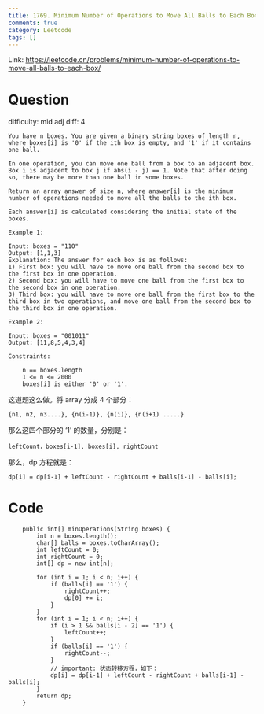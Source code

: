 ```yaml
---
title: 1769. Minimum Number of Operations to Move All Balls to Each Box
comments: true
category: Leetcode
tags: []
---
```


Link: https://leetcode.cn/problems/minimum-number-of-operations-to-move-all-balls-to-each-box/

# Question

difficulty: mid
adj diff: 4

    You have n boxes. You are given a binary string boxes of length n, where boxes[i] is '0' if the ith box is empty, and '1' if it contains one ball.

    In one operation, you can move one ball from a box to an adjacent box. Box i is adjacent to box j if abs(i - j) == 1. Note that after doing so, there may be more than one ball in some boxes.

    Return an array answer of size n, where answer[i] is the minimum number of operations needed to move all the balls to the ith box.

    Each answer[i] is calculated considering the initial state of the boxes.

    Example 1:

    Input: boxes = "110"
    Output: [1,1,3]
    Explanation: The answer for each box is as follows:
    1) First box: you will have to move one ball from the second box to the first box in one operation.
    2) Second box: you will have to move one ball from the first box to the second box in one operation.
    3) Third box: you will have to move one ball from the first box to the third box in two operations, and move one ball from the second box to the third box in one operation.

    Example 2:

    Input: boxes = "001011"
    Output: [11,8,5,4,3,4]

    Constraints:

    	n == boxes.length
    	1 <= n <= 2000
    	boxes[i] is either '0' or '1'.

这道题这么做。将 array 分成 4 个部分：

    {n1, n2, n3....}, {n(i-1)}, {n(i)}, {n(i+1) .....}

那么这四个部分的 ‘1’ 的数量，分别是：

    leftCount，boxes[i-1], boxes[i], rightCount

那么，dp 方程就是：

    dp[i] = dp[i-1] + leftCount - rightCount + balls[i-1] - balls[i];

# Code

```
    public int[] minOperations(String boxes) {
        int n = boxes.length();
        char[] balls = boxes.toCharArray();
        int leftCount = 0;
        int rightCount = 0;
        int[] dp = new int[n];

        for (int i = 1; i < n; i++) {
            if (balls[i] == '1') {
                rightCount++;
                dp[0] += i;
            }
        }
        for (int i = 1; i < n; i++) {
            if (i > 1 && balls[i - 2] == '1') {
                leftCount++;
            }
            if (balls[i] == '1') {
                rightCount--;
            }
    		// important: 状态转移方程，如下：
            dp[i] = dp[i-1] + leftCount - rightCount + balls[i-1] - balls[i];
        }
        return dp;
    }
```
